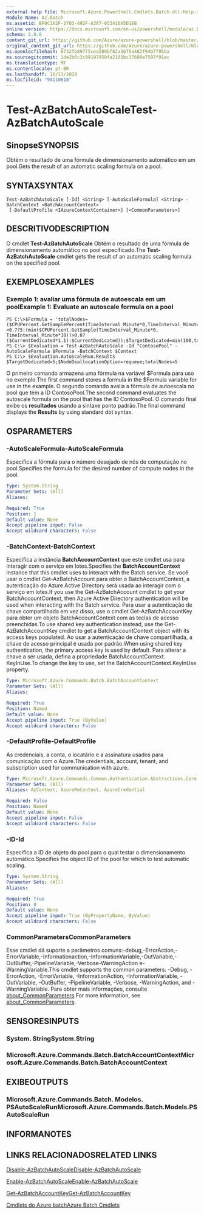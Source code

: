 ```yaml
---
external help file: Microsoft.Azure.PowerShell.Cmdlets.Batch.dll-Help.xml
Module Name: Az.Batch
ms.assetid: BF0C1A2F-2703-492F-A3A7-053416A5D1EB
online version: https://docs.microsoft.com/en-us/powershell/module/az.batch/test-azbatchautoscale
schema: 2.0.0
content_git_url: https://github.com/Azure/azure-powershell/blob/master/src/Batch/Batch/help/Test-AzBatchAutoScale.md
original_content_git_url: https://github.com/Azure/azure-powershell/blob/master/src/Batch/Batch/help/Test-AzBatchAutoScale.md
ms.openlocfilehash: 6732fb89775cea289bf82a5675a482f94b7f95ba
ms.sourcegitcommit: 1de2b6c3c99197958fa2101bc37680e7507f91ac
ms.translationtype: MT
ms.contentlocale: pt-BR
ms.lasthandoff: 10/13/2020
ms.locfileid: "94110618"
---
```

# <span data-ttu-id="04d63-101">Test-AzBatchAutoScale</span><span class="sxs-lookup"><span data-stu-id="04d63-101">Test-AzBatchAutoScale</span></span>

## <span data-ttu-id="04d63-102">Sinopse</span><span class="sxs-lookup"><span data-stu-id="04d63-102">SYNOPSIS</span></span>
<span data-ttu-id="04d63-103">Obtém o resultado de uma fórmula de dimensionamento automático em um pool.</span><span class="sxs-lookup"><span data-stu-id="04d63-103">Gets the result of an automatic scaling formula on a pool.</span></span>

## <span data-ttu-id="04d63-104">SYNTAX</span><span class="sxs-lookup"><span data-stu-id="04d63-104">SYNTAX</span></span>

```
Test-AzBatchAutoScale [-Id] <String> [-AutoScaleFormula] <String> -BatchContext <BatchAccountContext>
 [-DefaultProfile <IAzureContextContainer>] [<CommonParameters>]
```

## <span data-ttu-id="04d63-105">DESCRITIVO</span><span class="sxs-lookup"><span data-stu-id="04d63-105">DESCRIPTION</span></span>
<span data-ttu-id="04d63-106">O cmdlet **Test-AzBatchAutoScale** Obtém o resultado de uma fórmula de dimensionamento automático no pool especificado.</span><span class="sxs-lookup"><span data-stu-id="04d63-106">The **Test-AzBatchAutoScale** cmdlet gets the result of an automatic scaling formula on the specified pool.</span></span>

## <span data-ttu-id="04d63-107">EXEMPLOS</span><span class="sxs-lookup"><span data-stu-id="04d63-107">EXAMPLES</span></span>

### <span data-ttu-id="04d63-108">Exemplo 1: avaliar uma fórmula de autoescala em um pool</span><span class="sxs-lookup"><span data-stu-id="04d63-108">Example 1: Evaluate an autoscale formula on a pool</span></span>
```
PS C:\>$Formula = 'totalNodes=($CPUPercent.GetSamplePercent(TimeInterval_Minute*0,TimeInterval_Minute*10)<0.7?5:(min($CPUPercent.GetSample(TimeInterval_Minute*0, TimeInterval_Minute*10))>0.8?($CurrentDedicated*1.1):$CurrentDedicated));$TargetDedicated=min(100,totalNodes);';
PS C:\> $Evaluation = Test-AzBatchAutoScale -Id "ContosoPool" -AutoScaleFormula $Formula -BatchContext $Context
PS C:\> $Evaluation.AutoScaleRun.Results
$TargetDedicated=5;$NodeDeallocationOption=requeue;totalNodes=5
```

<span data-ttu-id="04d63-109">O primeiro comando armazena uma fórmula na variável $Formula para uso no exemplo.</span><span class="sxs-lookup"><span data-stu-id="04d63-109">The first command stores a formula in the $Formula variable for use in the example.</span></span>
<span data-ttu-id="04d63-110">O segundo comando avalia a fórmula de autoescala no pool que tem a ID ContosoPool.</span><span class="sxs-lookup"><span data-stu-id="04d63-110">The second command evaluates the autoscale formula on the pool that has the ID ContosoPool.</span></span>
<span data-ttu-id="04d63-111">O comando final exibe os **resultados** usando a sintaxe ponto padrão.</span><span class="sxs-lookup"><span data-stu-id="04d63-111">The final command displays the **Results** by using standard dot syntax.</span></span>

## <span data-ttu-id="04d63-112">OS</span><span class="sxs-lookup"><span data-stu-id="04d63-112">PARAMETERS</span></span>

### <span data-ttu-id="04d63-113">-AutoScaleFormula</span><span class="sxs-lookup"><span data-stu-id="04d63-113">-AutoScaleFormula</span></span>
<span data-ttu-id="04d63-114">Especifica a fórmula para o número desejado de nós de computação no pool.</span><span class="sxs-lookup"><span data-stu-id="04d63-114">Specifies the formula for the desired number of compute nodes in the pool.</span></span>

```yaml
Type: System.String
Parameter Sets: (All)
Aliases:

Required: True
Position: 1
Default value: None
Accept pipeline input: False
Accept wildcard characters: False
```

### <span data-ttu-id="04d63-115">-BatchContext</span><span class="sxs-lookup"><span data-stu-id="04d63-115">-BatchContext</span></span>
<span data-ttu-id="04d63-116">Especifica a instância **BatchAccountContext** que este cmdlet usa para interagir com o serviço em lotes.</span><span class="sxs-lookup"><span data-stu-id="04d63-116">Specifies the **BatchAccountContext** instance that this cmdlet uses to interact with the Batch service.</span></span>
<span data-ttu-id="04d63-117">Se você usar o cmdlet Get-AzBatchAccount para obter o BatchAccountContext, a autenticação do Azure Active Directory será usada ao interagir com o serviço em lotes.</span><span class="sxs-lookup"><span data-stu-id="04d63-117">If you use the Get-AzBatchAccount cmdlet to get your BatchAccountContext, then Azure Active Directory authentication will be used when interacting with the Batch service.</span></span> <span data-ttu-id="04d63-118">Para usar a autenticação de chave compartilhada em vez disso, use o cmdlet Get-AzBatchAccountKey para obter um objeto BatchAccountContext com as teclas de acesso preenchidas.</span><span class="sxs-lookup"><span data-stu-id="04d63-118">To use shared key authentication instead, use the Get-AzBatchAccountKey cmdlet to get a BatchAccountContext object with its access keys populated.</span></span> <span data-ttu-id="04d63-119">Ao usar a autenticação de chave compartilhada, a chave de acesso principal é usada por padrão.</span><span class="sxs-lookup"><span data-stu-id="04d63-119">When using shared key authentication, the primary access key is used by default.</span></span> <span data-ttu-id="04d63-120">Para alterar a chave a ser usada, defina a propriedade BatchAccountContext. KeyInUse.</span><span class="sxs-lookup"><span data-stu-id="04d63-120">To change the key to use, set the BatchAccountContext.KeyInUse property.</span></span>

```yaml
Type: Microsoft.Azure.Commands.Batch.BatchAccountContext
Parameter Sets: (All)
Aliases:

Required: True
Position: Named
Default value: None
Accept pipeline input: True (ByValue)
Accept wildcard characters: False
```

### <span data-ttu-id="04d63-121">-DefaultProfile</span><span class="sxs-lookup"><span data-stu-id="04d63-121">-DefaultProfile</span></span>
<span data-ttu-id="04d63-122">As credenciais, a conta, o locatário e a assinatura usados para comunicação com o Azure.</span><span class="sxs-lookup"><span data-stu-id="04d63-122">The credentials, account, tenant, and subscription used for communication with azure.</span></span>

```yaml
Type: Microsoft.Azure.Commands.Common.Authentication.Abstractions.Core.IAzureContextContainer
Parameter Sets: (All)
Aliases: AzContext, AzureRmContext, AzureCredential

Required: False
Position: Named
Default value: None
Accept pipeline input: False
Accept wildcard characters: False
```

### <span data-ttu-id="04d63-123">-ID</span><span class="sxs-lookup"><span data-stu-id="04d63-123">-Id</span></span>
<span data-ttu-id="04d63-124">Especifica a ID de objeto do pool para o qual testar o dimensionamento automático.</span><span class="sxs-lookup"><span data-stu-id="04d63-124">Specifies the object ID of the pool for which to test automatic scaling.</span></span>

```yaml
Type: System.String
Parameter Sets: (All)
Aliases:

Required: True
Position: 0
Default value: None
Accept pipeline input: True (ByPropertyName, ByValue)
Accept wildcard characters: False
```

### <span data-ttu-id="04d63-125">CommonParameters</span><span class="sxs-lookup"><span data-stu-id="04d63-125">CommonParameters</span></span>
<span data-ttu-id="04d63-126">Esse cmdlet dá suporte a parâmetros comuns:-debug,-ErrorAction,-ErrorVariable,-Informationaction,-InformationVariable,-OutVariable,-OutBuffer,-PipelineVariable,-Verbose-WarningAction e-WarningVariable.</span><span class="sxs-lookup"><span data-stu-id="04d63-126">This cmdlet supports the common parameters: -Debug, -ErrorAction, -ErrorVariable, -InformationAction, -InformationVariable, -OutVariable, -OutBuffer, -PipelineVariable, -Verbose, -WarningAction, and -WarningVariable.</span></span> <span data-ttu-id="04d63-127">Para obter mais informações, consulte [about_CommonParameters](http://go.microsoft.com/fwlink/?LinkID=113216).</span><span class="sxs-lookup"><span data-stu-id="04d63-127">For more information, see [about_CommonParameters](http://go.microsoft.com/fwlink/?LinkID=113216).</span></span>

## <span data-ttu-id="04d63-128">SENSORES</span><span class="sxs-lookup"><span data-stu-id="04d63-128">INPUTS</span></span>

### <span data-ttu-id="04d63-129">System. String</span><span class="sxs-lookup"><span data-stu-id="04d63-129">System.String</span></span>

### <span data-ttu-id="04d63-130">Microsoft.Azure.Commands.Batch.BatchAccountContext</span><span class="sxs-lookup"><span data-stu-id="04d63-130">Microsoft.Azure.Commands.Batch.BatchAccountContext</span></span>

## <span data-ttu-id="04d63-131">EXIBE</span><span class="sxs-lookup"><span data-stu-id="04d63-131">OUTPUTS</span></span>

### <span data-ttu-id="04d63-132">Microsoft.Azure.Commands.Batch. Modelos. PSAutoScaleRun</span><span class="sxs-lookup"><span data-stu-id="04d63-132">Microsoft.Azure.Commands.Batch.Models.PSAutoScaleRun</span></span>

## <span data-ttu-id="04d63-133">INFORMA</span><span class="sxs-lookup"><span data-stu-id="04d63-133">NOTES</span></span>

## <span data-ttu-id="04d63-134">LINKS RELACIONADOS</span><span class="sxs-lookup"><span data-stu-id="04d63-134">RELATED LINKS</span></span>

[<span data-ttu-id="04d63-135">Disable-AzBatchAutoScale</span><span class="sxs-lookup"><span data-stu-id="04d63-135">Disable-AzBatchAutoScale</span></span>](./Disable-AzBatchAutoScale.md)

[<span data-ttu-id="04d63-136">Enable-AzBatchAutoScale</span><span class="sxs-lookup"><span data-stu-id="04d63-136">Enable-AzBatchAutoScale</span></span>](./Enable-AzBatchAutoScale.md)

[<span data-ttu-id="04d63-137">Get-AzBatchAccountKey</span><span class="sxs-lookup"><span data-stu-id="04d63-137">Get-AzBatchAccountKey</span></span>](./Get-AzBatchAccountKey.md)

[<span data-ttu-id="04d63-138">Cmdlets do Azure batch</span><span class="sxs-lookup"><span data-stu-id="04d63-138">Azure Batch Cmdlets</span></span>](/powershell/module/Az.Batch/)
